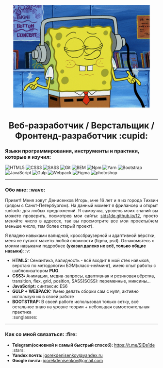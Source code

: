 <div id="header" align="center">
  <img src="https://github.com/SIDs1de/SIDs1de/blob/main/assets/main.gif" width="450"/>
</div>

<h1 align="center">Веб-разработчик / Верстальщик / Фронтенд-разработчик :cupid:</h1>

<h3>Языки программирования, инструменты и практики, которые я изучил:</h3>

![HTML5](https://img.shields.io/badge/-HTML5-090909?style=for-the-badge&logo=html5)
![CSS3](https://img.shields.io/badge/-CSS3-090909?style=for-the-badge&logo=css3&logoColor=blue)
![SASS](https://img.shields.io/badge/-SASS-090909?style=for-the-badge&logo=sass)
![Git](https://img.shields.io/badge/-Git-090909?style=for-the-badge&logo=git)
![BEM](https://img.shields.io/badge/-bem-090909?style=for-the-badge&logo=bem)
![Npm](https://img.shields.io/badge/-Npm-090909?style=for-the-badge&logo=npm)
![Yarn](https://img.shields.io/badge/-yarn-090909?style=for-the-badge&logo=yarn)
![Bootstrap](https://img.shields.io/badge/-bootstrap-090909?style=for-the-badge&logo=bootstrap)
![JavaScript](https://img.shields.io/badge/-JavaScript-090909?style=for-the-badge&logo=JavaScript)
![Gulp](https://img.shields.io/badge/-Gulp-090909?style=for-the-badge&logo=Gulp)
![Webpack](https://img.shields.io/badge/-Webpack-090909?style=for-the-badge&logo=webpack)
![Figma](https://img.shields.io/badge/-figma-090909?style=for-the-badge&logo=figma)
![photoshop](https://img.shields.io/badge/-photoshop-090909?style=for-the-badge&logo=adobephotoshop)

---
<h3>Обо мне: :wave:</h3>

<p align="justify">Привет! Меня зовут Денисенков Игорь, мне 16 лет и я из города Тихвин (рядом с Санкт-Петербургом). На данный момент я фрилансер и открыт :unlock: для любых предложений. Я самоучка, уровень моих знаний вы можете проверить, посмотрев мои сайты: <a href="https://sids1de.github.io/12">sids1de.github.io/12</a>, просто меняйте число в адрессе, так вы просмотрите все мои проекты(чем меньше число, тем более старый проект).</p>
<p>Я владею навыками валидной, кроссбраузерной и адаптивной вёрстки, меня не пугают макеты любой сложности (figma, psd). Ознакомьтесь с моими навыками подробнее <b>(указал далеко не всё, только общие навыки)</b>: :v:</p>

<ul>
    <li><b>HTML5:</b> Семантика, валидность - всё входит в мой стек навыков, верстаю по методологии БЭМ(класс-нейминг), имею опыт работы с шаблонизатором <b>PUG</b>.</li>
    <li><b>CSS3:</b> Анимации, медиа-запросы, адаптивная и резиновая вёрстка, transition, flex, grid, position, SASS(SCSS): переменные, миксины...</li>
    <li><b>JavaScript:</b> синтаксис ES6</li>
    <li><b>GULP + WEBPACK:</b> Умею делать сборки сам с нуля, активно использую их в своей работе</li>
    <li><b>BOOTSTRAP:</b> В своей работе использовал только сетку, всё остальное знаю на уровне теории + небольшая самостоятельная практика</li> 
    :sunglasses:
</ul>

---

<h3>Как со мной связаться: :fire:</h3>

<ul>
    <li><b>Telegram(основной и самый быстрый способ): </b><a href="https://t.me/SIDs1de">https://t.me/SIDs1de</a> :stars:</li>
    <li><b>Yandex почта: </b><a href="mailto:igorekdenisenkov@yandex.ru">igorekdenisenkov@yandex.ru</a></li>
    <li><b>Google почта: </b><a href="mailto:igorekdenisenkov@gmail.com">igorekdenisenkov@gmail.com</a></li>
</ul>